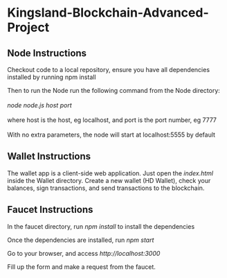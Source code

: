 # Kingsland-Blockchain-Advanced-Project

<h2> Node Instructions</h2>
Checkout code to a local repository, ensure you have all dependencies installed by running npm install<BR>

Then to run the Node run the following command from the Node directory:<BR><BR>
<i>node node.js host port</i><br><BR>
where host is the host, eg localhost, and port is the port number, eg 7777<br><BR>
With no extra parameters, the node will start at localhost:5555 by default<BR>

<h2> Wallet Instructions </h2>
The wallet app is a client-side web application. Just open the <i>index.html</i> inside the Wallet directory.
Create a new wallet (HD Wallet), check your balances, sign transactions, and send transactions to the blockchain.


<h2> Faucet Instructions</h2>
In the faucet directory, run <i>npm install</i> to install the dependencies

Once the dependencies are installed, run <i>npm start</i>

Go to your browser, and access <i>http://localhost:3000</i>

Fill up the form and make a request from the faucet.
